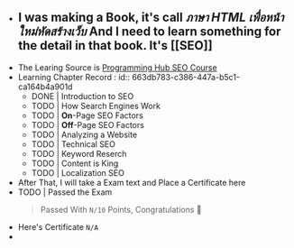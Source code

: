 - I was making a Book, it's call *ภาษา HTML เพื่อหน้าใหม่หัดสร้างเว็บ* And I need to learn something for the detail in that book. It's [[SEO]]
  ---
- The Learing Source is [Programming Hub SEO Course](https://programminghub.io/coursedetail/programming/learn/SEO/70)
- Learning Chapter Record :
  id:: 663db783-c386-447a-b5c1-ca164b4a901d
	- DONE | Introduction to SEO
	- TODO | How Search Engines Work
	- TODO | **On**-Page SEO Factors
	- TODO | **Off**-Page SEO Factors
	- TODO | Analyzing a Website
	- TODO | Technical SEO
	- TODO | Keyword Reserch
	- TODO | Content is King
	- TODO | Localization SEO
- After That, I will take a Exam text and Place a Certificate here
- TODO | Passed the Exam
  > Passed With `N/10` Points, Congratulations 🎉
- Here's Certificate `N/A`
-